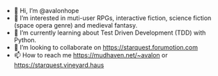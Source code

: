 - 👋 Hi, I’m @avalonhope
- 👀 I’m interested in muti-user RPGs, interactive fiction, science fiction (space opera genre) and medieval fantasy.
- 🌱 I’m currently learning about Test Driven Development (TDD) with Python.
- 💞️ I’m looking to collaborate on https://starquest.forumotion.com
- 📫 How to reach me https://mudhaven.net/~avalon or https://starquest.vineyard.haus
